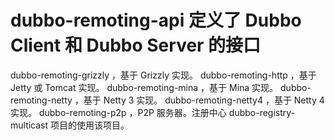 dubbo-remoting-api 定义了 Dubbo Client 和 Dubbo Server 的接口
===========================================================

dubbo-remoting-grizzly ，基于 Grizzly 实现。
dubbo-remoting-http ，基于 Jetty 或 Tomcat 实现。
dubbo-remoting-mina ，基于 Mina 实现。
dubbo-remoting-netty ，基于 Netty 3 实现。
dubbo-remoting-netty4 ，基于 Netty 4 实现。
dubbo-remoting-p2p ，P2P 服务器。注册中心 dubbo-registry-multicast 项目的使用该项目。